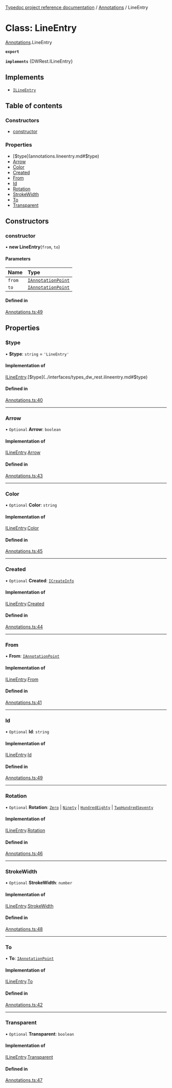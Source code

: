 [Typedoc project reference documentation](../README.md) / [Annotations](../modules/annotations.md) / LineEntry

# Class: LineEntry

[Annotations](../modules/annotations.md).LineEntry

**`export`**

**`implements`** {DWRest.ILineEntry}

## Implements

- [`ILineEntry`](../interfaces/types_dw_rest.ilineentry.md)

## Table of contents

### Constructors

- [constructor](annotations.lineentry.md#constructor)

### Properties

- [$type](annotations.lineentry.md#$type)
- [Arrow](annotations.lineentry.md#arrow)
- [Color](annotations.lineentry.md#color)
- [Created](annotations.lineentry.md#created)
- [From](annotations.lineentry.md#from)
- [Id](annotations.lineentry.md#id)
- [Rotation](annotations.lineentry.md#rotation)
- [StrokeWidth](annotations.lineentry.md#strokewidth)
- [To](annotations.lineentry.md#to)
- [Transparent](annotations.lineentry.md#transparent)

## Constructors

### constructor

• **new LineEntry**(`from`, `to`)

#### Parameters

| Name | Type |
| :------ | :------ |
| `from` | [`IAnnotationPoint`](../interfaces/types_dw_rest.iannotationpoint.md) |
| `to` | [`IAnnotationPoint`](../interfaces/types_dw_rest.iannotationpoint.md) |

#### Defined in

[Annotations.ts:49](https://github.com/DocuWare/REST-Sample-TS/blob/beb3ada/src/Annotations.ts#L49)

## Properties

### $type

• **$type**: `string` = `'LineEntry'`

#### Implementation of

[ILineEntry](../interfaces/types_dw_rest.ilineentry.md).[$type](../interfaces/types_dw_rest.ilineentry.md#$type)

#### Defined in

[Annotations.ts:40](https://github.com/DocuWare/REST-Sample-TS/blob/beb3ada/src/Annotations.ts#L40)

___

### Arrow

• `Optional` **Arrow**: `boolean`

#### Implementation of

[ILineEntry](../interfaces/types_dw_rest.ilineentry.md).[Arrow](../interfaces/types_dw_rest.ilineentry.md#arrow)

#### Defined in

[Annotations.ts:43](https://github.com/DocuWare/REST-Sample-TS/blob/beb3ada/src/Annotations.ts#L43)

___

### Color

• `Optional` **Color**: `string`

#### Implementation of

[ILineEntry](../interfaces/types_dw_rest.ilineentry.md).[Color](../interfaces/types_dw_rest.ilineentry.md#color)

#### Defined in

[Annotations.ts:45](https://github.com/DocuWare/REST-Sample-TS/blob/beb3ada/src/Annotations.ts#L45)

___

### Created

• `Optional` **Created**: [`ICreateInfo`](../interfaces/types_dw_rest.icreateinfo.md)

#### Implementation of

[ILineEntry](../interfaces/types_dw_rest.ilineentry.md).[Created](../interfaces/types_dw_rest.ilineentry.md#created)

#### Defined in

[Annotations.ts:44](https://github.com/DocuWare/REST-Sample-TS/blob/beb3ada/src/Annotations.ts#L44)

___

### From

• **From**: [`IAnnotationPoint`](../interfaces/types_dw_rest.iannotationpoint.md)

#### Implementation of

[ILineEntry](../interfaces/types_dw_rest.ilineentry.md).[From](../interfaces/types_dw_rest.ilineentry.md#from)

#### Defined in

[Annotations.ts:41](https://github.com/DocuWare/REST-Sample-TS/blob/beb3ada/src/Annotations.ts#L41)

___

### Id

• `Optional` **Id**: `string`

#### Implementation of

[ILineEntry](../interfaces/types_dw_rest.ilineentry.md).[Id](../interfaces/types_dw_rest.ilineentry.md#id)

#### Defined in

[Annotations.ts:49](https://github.com/DocuWare/REST-Sample-TS/blob/beb3ada/src/Annotations.ts#L49)

___

### Rotation

• `Optional` **Rotation**: [`Zero`](../enums/types_dw_rest.rotation.md#zero) \| [`Ninety`](../enums/types_dw_rest.rotation.md#ninety) \| [`HundredEighty`](../enums/types_dw_rest.rotation.md#hundredeighty) \| [`TwoHundredSeventy`](../enums/types_dw_rest.rotation.md#twohundredseventy)

#### Implementation of

[ILineEntry](../interfaces/types_dw_rest.ilineentry.md).[Rotation](../interfaces/types_dw_rest.ilineentry.md#rotation)

#### Defined in

[Annotations.ts:46](https://github.com/DocuWare/REST-Sample-TS/blob/beb3ada/src/Annotations.ts#L46)

___

### StrokeWidth

• `Optional` **StrokeWidth**: `number`

#### Implementation of

[ILineEntry](../interfaces/types_dw_rest.ilineentry.md).[StrokeWidth](../interfaces/types_dw_rest.ilineentry.md#strokewidth)

#### Defined in

[Annotations.ts:48](https://github.com/DocuWare/REST-Sample-TS/blob/beb3ada/src/Annotations.ts#L48)

___

### To

• **To**: [`IAnnotationPoint`](../interfaces/types_dw_rest.iannotationpoint.md)

#### Implementation of

[ILineEntry](../interfaces/types_dw_rest.ilineentry.md).[To](../interfaces/types_dw_rest.ilineentry.md#to)

#### Defined in

[Annotations.ts:42](https://github.com/DocuWare/REST-Sample-TS/blob/beb3ada/src/Annotations.ts#L42)

___

### Transparent

• `Optional` **Transparent**: `boolean`

#### Implementation of

[ILineEntry](../interfaces/types_dw_rest.ilineentry.md).[Transparent](../interfaces/types_dw_rest.ilineentry.md#transparent)

#### Defined in

[Annotations.ts:47](https://github.com/DocuWare/REST-Sample-TS/blob/beb3ada/src/Annotations.ts#L47)
